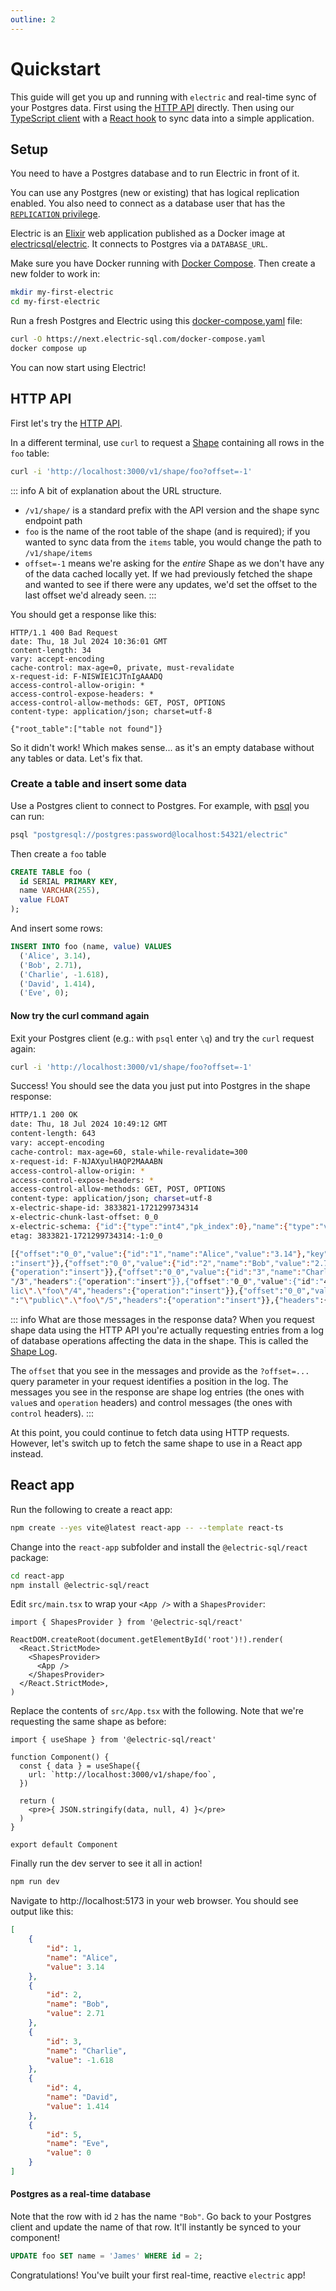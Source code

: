```yaml
---
outline: 2
---
```


# Quickstart

This guide will get you up and running with `electric` and real-time sync of your Postgres data. First using the [HTTP API](/api/http) directly. Then using our [TypeScript client](/api/clients/typescript) with a [React hook](/api/integrations/react) to sync data into a simple application.

## Setup

You need to have a Postgres database and to run Electric in front of it.

You can use any Postgres (new or existing) that has logical replication enabled. You also need to connect as a database user that has the [`REPLICATION` privilege](https://www.postgresql.org/docs/current/logical-replication-security.html).

Electric is an [Elixir](https://elixir-lang.org) web application published as a Docker image at [electricsql/electric](https://hub.docker.com/r/electricsql/electric). It connects to Postgres via a `DATABASE_URL`.

Make sure you have Docker running with [Docker Compose](https://docs.docker.com/compose). Then create a new folder to work in:

```sh
mkdir my-first-electric
cd my-first-electric
```

Run a fresh Postgres and Electric using this [docker-compose.yaml](https://github.com/electric-sql/electric/blob/main/docs/public/docker-compose.yaml) file:

```sh
curl -O https://next.electric-sql.com/docker-compose.yaml
docker compose up
```

You can now start using Electric!

## HTTP API

First let's try the [HTTP API](/api/http).

In a different terminal, use `curl` to request a [Shape](/guides/shapes) containing all rows in the `foo` table:

```sh
curl -i 'http://localhost:3000/v1/shape/foo?offset=-1'
```

::: info A bit of explanation about the URL structure.

- `/v1/shape/` is a standard prefix with the API version and the shape sync endpoint path
- `foo` is the name of the root table of the shape (and is required); if you wanted to sync data from the `items` table, you would change the path to `/v1/shape/items`
- `offset=-1` means we're asking for the *entire* Shape as we don't have any of the data cached locally yet. If we had previously fetched the shape and wanted to see if there were any updates, we'd set the offset to the last offset we'd already seen.
:::

You should get a response like this:

```http
HTTP/1.1 400 Bad Request
date: Thu, 18 Jul 2024 10:36:01 GMT
content-length: 34
vary: accept-encoding
cache-control: max-age=0, private, must-revalidate
x-request-id: F-NISWIE1CJTnIgAAADQ
access-control-allow-origin: *
access-control-expose-headers: *
access-control-allow-methods: GET, POST, OPTIONS
content-type: application/json; charset=utf-8

{"root_table":["table not found"]}
```

So it didn't work! Which makes sense... as it's an empty database without any tables or data. Let's fix that.

### Create a table and insert some data

Use a Postgres client to connect to Postgres. For example, with [psql](https://www.postgresql.org/docs/current/app-psql.html) you can run:

```sh
psql "postgresql://postgres:password@localhost:54321/electric"
```

Then create a `foo` table

```sql
CREATE TABLE foo (
  id SERIAL PRIMARY KEY,
  name VARCHAR(255),
  value FLOAT
);
```

And insert some rows:

```sql
INSERT INTO foo (name, value) VALUES
  ('Alice', 3.14),
  ('Bob', 2.71),
  ('Charlie', -1.618),
  ('David', 1.414),
  ('Eve', 0);
```

#### Now try the curl command again

Exit your Postgres client (e.g.: with `psql` enter `\q`) and try the `curl` request again:

```sh
curl -i 'http://localhost:3000/v1/shape/foo?offset=-1'
```

Success! You should see the data you just put into Postgres in the shape response:

```bash
HTTP/1.1 200 OK
date: Thu, 18 Jul 2024 10:49:12 GMT
content-length: 643
vary: accept-encoding
cache-control: max-age=60, stale-while-revalidate=300
x-request-id: F-NJAXyulHAQP2MAAABN
access-control-allow-origin: *
access-control-expose-headers: *
access-control-allow-methods: GET, POST, OPTIONS
content-type: application/json; charset=utf-8
x-electric-shape-id: 3833821-1721299734314
x-electric-chunk-last-offset: 0_0
x-electric-schema: {"id":{"type":"int4","pk_index":0},"name":{"type":"varchar","max_length":255},"value":{"type":"float8"}}
etag: 3833821-1721299734314:-1:0_0

[{"offset":"0_0","value":{"id":"1","name":"Alice","value":"3.14"},"key":"\"public\".\"foo\"/1","headers":{"operation"
:"insert"}},{"offset":"0_0","value":{"id":"2","name":"Bob","value":"2.71"},"key":"\"public\".\"foo\"/2","headers":
{"operation":"insert"}},{"offset":"0_0","value":{"id":"3","name":"Charlie","value":"-1.618"},"key":"\"public\".\"foo\
"/3","headers":{"operation":"insert"}},{"offset":"0_0","value":{"id":"4","name":"David","value":"1.414"},"key":"\"pub
lic\".\"foo\"/4","headers":{"operation":"insert"}},{"offset":"0_0","value":{"id":"5","name":"Eve","value":"0.0"},"key
":"\"public\".\"foo\"/5","headers":{"operation":"insert"}},{"headers":{"control":"up-to-date"}}]
```

::: info What are those messages in the response data?
When you request shape data using the HTTP API you're actually requesting entries from a log of database operations affecting the data in the shape. This is called the [Shape Log](/api/http#shape-log).

The `offset` that you see in the messages and provide as the `?offset=...` query parameter in your request identifies a position in the log. The messages you see in the response are shape log entries (the ones with `value`s and `operation` headers) and control messages (the ones with `control` headers).
:::

At this point, you could continue to fetch data using HTTP requests. However, let's switch up to fetch the same shape to use in a React app instead.

## React app

Run the following to create a react app:

```sh
npm create --yes vite@latest react-app -- --template react-ts
```

Change into the `react-app` subfolder and install the `@electric-sql/react` package:

```sh
cd react-app
npm install @electric-sql/react
```

Edit `src/main.tsx` to wrap your `<App />` with a `ShapesProvider`:

```tsx
import { ShapesProvider } from '@electric-sql/react'

ReactDOM.createRoot(document.getElementById('root')!).render(
  <React.StrictMode>
    <ShapesProvider>
      <App />
    </ShapesProvider>
  </React.StrictMode>,
)
```

Replace the contents of `src/App.tsx` with the following. Note that we're requesting the same shape as before:

```tsx
import { useShape } from '@electric-sql/react'

function Component() {
  const { data } = useShape({
    url: `http://localhost:3000/v1/shape/foo`,
  })

  return (
    <pre>{ JSON.stringify(data, null, 4) }</pre>
  )
}

export default Component
```

Finally run the dev server to see it all in action!

```sh
npm run dev
```

Navigate to http://localhost:5173 in your web browser. You should see output like this:

```json
[
    {
        "id": 1,
        "name": "Alice",
        "value": 3.14
    },
    {
        "id": 2,
        "name": "Bob",
        "value": 2.71
    },
    {
        "id": 3,
        "name": "Charlie",
        "value": -1.618
    },
    {
        "id": 4,
        "name": "David",
        "value": 1.414
    },
    {
        "id": 5,
        "name": "Eve",
        "value": 0
    }
]
```

#### Postgres as a real-time database

Note that the row with id `2` has the name `"Bob"`. Go back to your Postgres client and update the name of that row. It'll instantly be synced to your component!

```sql
UPDATE foo SET name = 'James' WHERE id = 2;
```

Congratulations! You've built your first real-time, reactive `electric` app!
